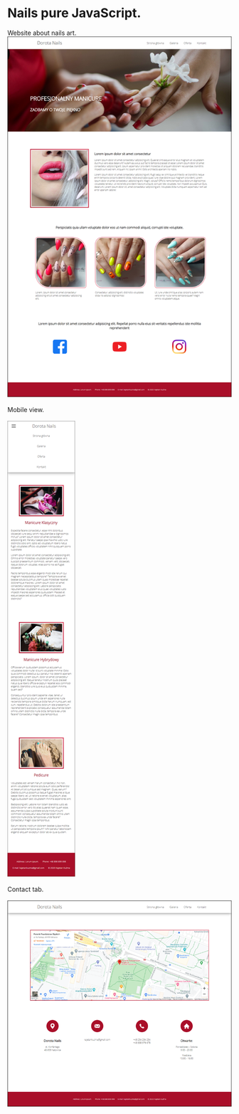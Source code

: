 # Nails pure JavaScript.
Website about nails art.
<br />
![Home](screenshots/Home.png)
<br />
<br />
Mobile view.
<br />
<br />
![Mobile Offer](screenshots/MobileOffer.png)
<br />
<br />
Contact tab.
<br />
<br />
![Contact](screenshots/Contact.png)
